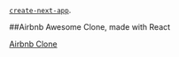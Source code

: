 [`create-next-app`](https://github.com/vercel/next.js/tree/canary/packages/create-next-app).

##Airbnb Awesome Clone, made with React 


[Airbnb Clone](public/airbnbdemo.png)



